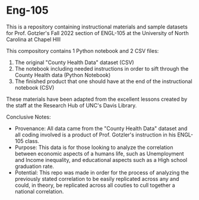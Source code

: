 # Eng-105
This is a repository containing instructional materials and sample datasets for Prof. Gotzler's Fall 2022 section of ENGL-105 at the University of North Carolina at Chapel HIll

This compository contains 1 Python notebook and 2 CSV files: 
1. The original "County Health Data" dataset (CSV)
2. The notebook including needed instructions in order to sift through the County Health data (Python Notebook)
3. The finished product that one should have at the end of the instructional notebook (CSV)

These materials have been adapted from the excellent lessons created by the staff at the Research Hub of UNC's Davis Library.  

Conclusive Notes: 
- Provenance: All data came from the "County Health Data" dataset and all coding involved is a product of Prof. Gotzler's instruction in his ENGL-105 class.  
- Purpose: This data is for those looking to analyze the correlation between economic aspects of a humans life, such as Unemployment and Income inequality, and educational aspects such as a High school graduation rate.  
- Potential: This repo was made in order for the process of analyzing the previously stated correlation to be easily replicated across any and could, in theory, be replicated across all couties to cull together a national correlation. 
